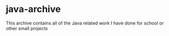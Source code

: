 # java-archive
This archive contains all of the Java related work I have done for school or other small projects
